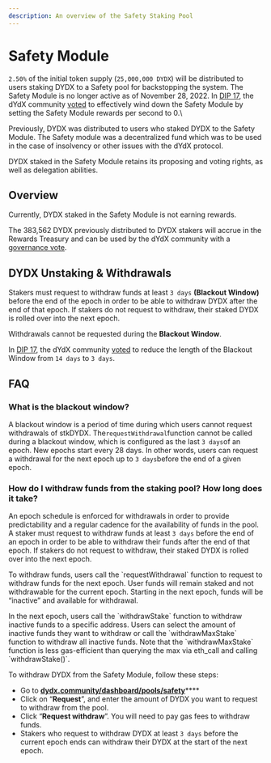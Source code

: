 ```yaml
---
description: An overview of the Safety Staking Pool
---
```


# Safety Module

`2.50%` of the initial token supply (`25,000,000 DYDX`) will be distributed to users staking DYDX to a Safety pool for backstopping the system. The Safety Module is no longer active as of November 28, 2022. In [DIP 17](https://dydx.community/dashboard/proposal/9), the dYdX community [voted](https://dydx.community/dashboard/proposal/7) to effectively wind down the Safety Module by setting the Safety Module rewards per second to 0.\


Previously, DYDX was distributed to users who staked DYDX to the Safety Module. The Safety module was a decentralized fund which was to be used in the case of insolvency or other issues with the dYdX protocol.&#x20;

DYDX staked in the Safety Module retains its proposing and voting rights, as well as delegation abilities.

## Overview

Currently, DYDX staked in the Safety Module is not earning rewards.&#x20;

The 383,562 DYDX previously distributed to DYDX stakers will accrue in the Rewards Treasury and can be used by the dYdX community with a [governance vote](https://docs.dydx.community/dydx-governance/voting-and-governance/governance-parameters).

## DYDX Unstaking & Withdrawals

Stakers must request to withdraw funds at least `3 days` **(Blackout Window)** before the end of the epoch in order to be able to withdraw DYDX after the end of that epoch. If stakers do not request to withdraw, their staked DYDX is rolled over into the next epoch.

Withdrawals cannot be requested during the **Blackout Window**.

In [DIP 17](https://dydx.community/dashboard/proposal/9), the dYdX community [voted](https://dydx.community/dashboard/proposal/7) to reduce the length of the Blackout Window from `14 days` to `3 days`.



## FAQ

### What is the blackout window?

A blackout window is a period of time during which users cannot request withdrawals of stkDYDX. The`requestWithdrawal`function cannot be called during a blackout window, which is configured as the last `3 days`of an epoch. New epochs start every 28 days. In other words, users can request a withdrawal for the next epoch up to `3 days`before the end of a given epoch.

### How do I withdraw funds from the staking pool? How long does it take?

An epoch schedule is enforced for withdrawals in order to provide predictability and a regular cadence for the availability of funds in the pool. A staker must request to withdraw funds at least `3 days` before the end of an epoch in order to be able to withdraw their funds after the end of that epoch. If stakers do not request to withdraw, their staked DYDX is rolled over into the next epoch.

To withdraw funds, users call the \`requestWithdrawal\` function to request to withdraw funds for the next epoch. User funds will remain staked and not withdrawable for the current epoch. Starting in the next epoch, funds will be “inactive” and available for withdrawal.

In the next epoch, users call the \`withdrawStake\` function to withdraw inactive funds to a specific address. Users can select the amount of inactive funds they want to withdraw or call the \`withdrawMaxStake\` function to withdraw all inactive funds. Note that the \`withdrawMaxStake\` function is less gas-efficient than querying the max via eth\_call and calling \`withdrawStake()\`.

To withdraw DYDX from the Safety Module, follow these steps:

* Go to [**dydx.community/dashboard/pools/safety**](https://dydx.community/dashboard/pools/safety)\*\*\*\*
* Click on “**Request**”, and enter the amount of DYDX you want to request to withdraw from the pool.
* Click “**Request withdraw**”. You will need to pay gas fees to withdraw funds.
* Stakers who request to withdraw DYDX at least `3 days` before the current epoch ends can withdraw their DYDX at the start of the next epoch.

